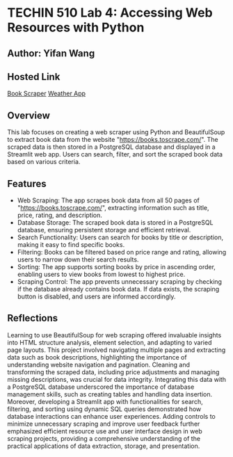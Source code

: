 # TECHIN 510 Lab 4: Accessing Web Resources with Python

## Author: Yifan Wang

## Hosted Link

[Book Scraper](https://techin510-lab4.streamlit.app/)
[Weather App](https://techin510-lab4-weather.streamlit.app/)

## Overview

This lab focuses on creating a web scraper using Python and BeautifulSoup to extract book data from the website "https://books.toscrape.com/". The scraped data is then stored in a PostgreSQL database and displayed in a Streamlit web app. Users can search, filter, and sort the scraped book data based on various criteria.

## Features

- Web Scraping: The app scrapes book data from all 50 pages of "https://books.toscrape.com/", extracting information such as title, price, rating, and description.
- Database Storage: The scraped book data is stored in a PostgreSQL database, ensuring persistent storage and efficient retrieval.
- Search Functionality: Users can search for books by title or description, making it easy to find specific books.
- Filtering: Books can be filtered based on price range and rating, allowing users to narrow down their search results.
- Sorting: The app supports sorting books by price in ascending order, enabling users to view books from lowest to highest price.
- Scraping Control: The app prevents unnecessary scraping by checking if the database already contains book data. If data exists, the scraping button is disabled, and users are informed accordingly.

## Reflections

Learning to use BeautifulSoup for web scraping offered invaluable insights into HTML structure analysis, element selection, and adapting to varied page layouts. This project involved navigating multiple pages and extracting data such as book descriptions, highlighting the importance of understanding website navigation and pagination. Cleaning and transforming the scraped data, including price adjustments and managing missing descriptions, was crucial for data integrity. Integrating this data with a PostgreSQL database underscored the importance of database management skills, such as creating tables and handling data insertion. Moreover, developing a Streamlit app with functionalities for search, filtering, and sorting using dynamic SQL queries demonstrated how database interactions can enhance user experiences. Adding controls to minimize unnecessary scraping and improve user feedback further emphasized efficient resource use and user interface design in web scraping projects, providing a comprehensive understanding of the practical applications of data extraction, storage, and presentation.

